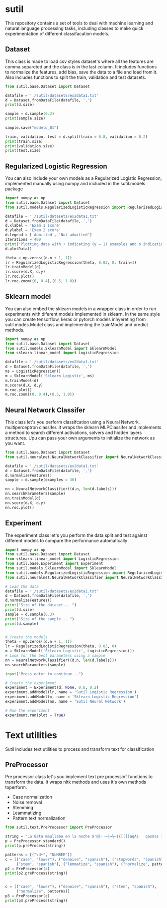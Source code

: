 # sutil
This repository contains a set of tools to deal with machine learning and natural language processing tasks, including classes to make quick experimentation of different classifacation models.

## Dataset
This class is made to load csv styles dataset's where all the features are comma separeted and the class is in the last column.
It includes functions to normalize the features, add bias, save the data to a file and load from it. Also includes functions
to split the train, validation and test datasets.

```python
from sutil.base.Dataset import Dataset

datafile = './sutil/datasets/ex2data1.txt'
d = Dataset.fromDataFile(datafile, ',')
print(d.size)

sample = d.sample(0.3)
print(sample.size)
        
sample.save("modelo_01")

train, validation, test = d.split(train = 0.8, validation = 0.2)
print(train.size)
print(validation.size)
print(test.size)
```

## Regularized Logistic Regression
You can also include your own models as a Regularized Logistic Regression, implemented manually using numpy and included in the sutil.models package
```python
import numpy as np
from sutil.base.Dataset import Dataset
from sutil.models.RegularizedLogisticRegression import RegularizedLogisticRegression

datafile = './sutil/datasets/ex2data1.txt'
d = Dataset.fromDataFile(datafile, ',')
d.xlabel = 'Exam 1 score'
d.ylabel = 'Exam 2 score'
d.legend = ['Admitted', 'Not admitted']
iterations = 400
print('Plotting data with + indicating (y = 1) examples and o indicating (y = 0) examples.\n')
d.plotData()

theta = np.zeros((d.n + 1, 1))
lr = RegularizedLogisticRegression(theta, 0.03, 0, train=1)
lr.trainModel(d)
lr.score(d.X, d.y)
lr.roc.plot()
lr.roc.zoom((0, 0.4),(0.5, 1.0))
```

## Sklearn model 
You can also embed the sklearn models in a wrapper class in order to run experiments with diferent models implemented in sklearn. In the same style you can create tensorflow, keras or pytorch models inhyereting from sutil.modes.Model class and
implementing the trainModel and predict methods.
```python
import numpy as np
from sutil.base.Dataset import Dataset
from sutil.models.SklearnModel import SklearnModel
from sklearn.linear_model import LogisticRegression

datafile = './sutil/datasets/ex2data1.txt'
d = Dataset.fromDataFile(datafile, ',')
ms = LogisticRegression()
m = SklearnModel('Sklearn Logistic', ms)
m.trainModel(d)
m.score(d.X, d.y)
m.roc.plot()
m.roc.zoom((0, 0.4),(0.5, 1.0))
```

## Neural Network Classifer
This class let's you perform classifcation using a Neural Network, multiperceptron classifer. It wraps the sklearn MLPClassifer 
and implements a method to search different activations, solvers and hidden layers structures. Upu can pass 
your own arguments to initialize the network as you want.
```python
from sutil.base.Dataset import Dataset
from sutil.neuralnet.NeuralNetworkClassifier import NeuralNetworkClassifier

datafile = './sutil/datasets/ex2data1.txt'
d = Dataset.fromDataFile(datafile, ',')
d.normalizeFeatures()
sample = d.sample(examples = 30)

nn = NeuralNetworkClassifier((d.n, len(d.labels)))
nn.searchParameters(sample)
nn.trainModel(d)
nn.score(d.X, d.y)
nn.roc.plot()
```

## Experiment
The experiment class let's you perform the data split and test against different models to compare the 
performance automatically
```python
import numpy as np
from sutil.base.Dataset import Dataset
from sklearn.linear_model import LogisticRegression
from sutil.base.Experiment import Experiment
from sutil.models.SklearnModel import SklearnModel
from sutil.models.RegularizedLogisticRegression import RegularizedLogisticRegression
from sutil.neuralnet.NeuralNetworkClassifier import NeuralNetworkClassifier

# Load the data
datafile = './sutil/datasets/ex2data1.txt'
d = Dataset.fromDataFile(datafile, ',')
d.normalizeFeatures()
print("Size of the dataset... ")
print(d.size)
sample = d.sample(0.3)
print("Size of the sample... ")
print(d.sample)


# Create the models
theta = np.zeros((d.n + 1, 1))
lr = RegularizedLogisticRegression(theta, 0.03, 0)
m = SklearnModel('Sklearn Logistic', LogisticRegression())
# Look for the best parameters using a sample
nn = NeuralNetworkClassifier((d.n, len(d.labels)))
nn.searchParameters(sample)

input("Press enter to continue...")

# Create the experiment
experiment = Experiment(d, None, 0.8, 0.2)
experiment.addModel(lr, name = 'Sutil Logistic Regression')
experiment.addModel(m, name = 'Sklearn Logistic Regression')
experiment.addModel(nn, name = 'Sutil Neural Network')

# Run the experiment
experiment.run(plot = True)
```

# Text utilities
Sutil includes text utilities to process and transform text for classification

## PreProcessor
Pre processor class let's you implement text pre processinf functions to transform the data. It wraps nltk methods and uses it's own methods toperform:
* Case normalization
* Noise removal
* Stemming
* Leammatizing
* Pattern text normalization
```python
from sutil.text.PreProcessor import PreProcessor

string = "La Gata maullaba en la noche $'@|··~½¬½¬{{[[]}aqAs   qasdas 1552638"
p = PreProcessor.standard()
print(p.preProcess(string))

patterns = [("\d+", "NUMBER")]
c = [("case", "lower"), ("denoise", "spanish"), ("stopwords", "spanish"), 
     ("stem", "spanish"), ("lemmatize", "spanish"), ("normalize", patterns)]
p2 = PreProcessor(c)
print(p2.preProcess(string))


c = [("case", "lower"), ("denoise", "spanish"), ("stem", "spanish"), 
     ("normalize", patterns)]
p3 = PreProcessor(c)
print(p3.preProcess(string))
```
